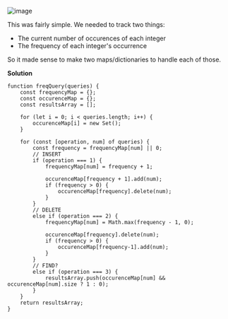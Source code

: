 ![image](https://github.com/joshualan/hacker-rank-solutions/assets/4478742/18184d3b-2075-4d95-bdd1-b327a8e46c4f)

This was fairly simple. We needed to track two things:

* The current number of occurences of each integer
* The frequency of each integer's occurrence

So it made sense to make two maps/dictionaries to handle each of those. 

**Solution**

```
function freqQuery(queries) {
    const frequencyMap = {};
    const occurenceMap = {};
    const resultsArray = [];
    
    for (let i = 0; i < queries.length; i++) {
        occurenceMap[i] = new Set();
    }
    
    for (const [operation, num] of queries) {
        const frequency = frequencyMap[num] || 0;
        // INSERT
        if (operation === 1) {
            frequencyMap[num] = frequency + 1;
            
            occurenceMap[frequency + 1].add(num);
            if (frequency > 0) {
                occurenceMap[frequency].delete(num);
            }
        }
        // DELETE
        else if (operation === 2) {
            frequencyMap[num] = Math.max(frequency - 1, 0);
            
            occurenceMap[frequency].delete(num);
            if (frequency > 0) {
                occurenceMap[frequency-1].add(num);
            } 
        }
        // FIND?
        else if (operation === 3) {
            resultsArray.push(occurenceMap[num] && occurenceMap[num].size ? 1 : 0);
        }
    }
    return resultsArray;
}
```
